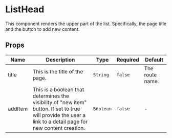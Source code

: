 # ListHead

This component renders the upper part of the list. Specifically, the page title and the button to add new content.

## Props

<!-- @vuese:ListHead:props:start -->

|Name|Description|Type|Required|Default|
|---|---|---|---|---|
|title|This is the title of the page.|`String`|`false`|The route name.|
|addItem|This is a boolean that determines the visibility of "new item" button. If set to true will provide the user a link to a detail page for new content creation.|`Boolean`|`false`|-|

<!-- @vuese:ListHead:props:end -->


